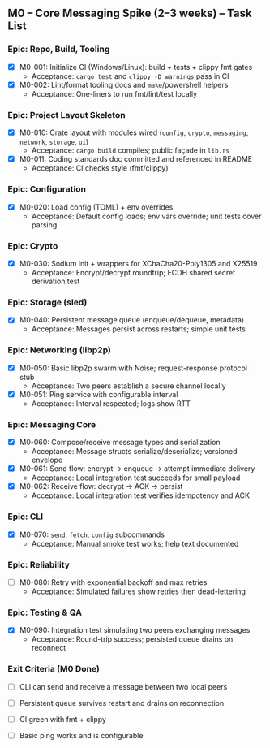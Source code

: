 ## M0 – Core Messaging Spike (2–3 weeks) – Task List

### Epic: Repo, Build, Tooling
- [x] M0-001: Initialize CI (Windows/Linux): build + tests + clippy fmt gates
  - Acceptance: `cargo test` and `clippy -D warnings` pass in CI
- [x] M0-002: Lint/format tooling docs and `make`/powershell helpers
  - Acceptance: One-liners to run fmt/lint/test locally

### Epic: Project Layout Skeleton
- [x] M0-010: Crate layout with modules wired (`config`, `crypto`, `messaging`, `network`, `storage`, `ui`)
  - Acceptance: `cargo build` compiles; public façade in `lib.rs`
- [x] M0-011: Coding standards doc committed and referenced in README
  - Acceptance: CI checks style (fmt/clippy)

### Epic: Configuration
- [x] M0-020: Load config (TOML) + env overrides
  - Acceptance: Default config loads; env vars override; unit tests cover parsing

### Epic: Crypto
- [x] M0-030: Sodium init + wrappers for XChaCha20-Poly1305 and X25519
  - Acceptance: Encrypt/decrypt roundtrip; ECDH shared secret derivation test

### Epic: Storage (sled)
- [x] M0-040: Persistent message queue (enqueue/dequeue, metadata)
  - Acceptance: Messages persist across restarts; simple unit tests

### Epic: Networking (libp2p)
- [x] M0-050: Basic libp2p swarm with Noise; request-response protocol stub
  - Acceptance: Two peers establish a secure channel locally
- [x] M0-051: Ping service with configurable interval
  - Acceptance: Interval respected; logs show RTT

### Epic: Messaging Core
- [x] M0-060: Compose/receive message types and serialization
  - Acceptance: Message structs serialize/deserialize; versioned envelope
- [x] M0-061: Send flow: encrypt → enqueue → attempt immediate delivery
  - Acceptance: Local integration test succeeds for small payload
- [x] M0-062: Receive flow: decrypt → ACK → persist
  - Acceptance: Local integration test verifies idempotency and ACK

### Epic: CLI
- [x] M0-070: `send`, `fetch`, `config` subcommands
  - Acceptance: Manual smoke test works; help text documented

### Epic: Reliability
- [ ] M0-080: Retry with exponential backoff and max retries
  - Acceptance: Simulated failures show retries then dead-lettering

### Epic: Testing & QA
- [x] M0-090: Integration test simulating two peers exchanging messages
  - Acceptance: Round-trip success; persisted queue drains on reconnect

### Exit Criteria (M0 Done)
- [ ] CLI can send and receive a message between two local peers
- [ ] Persistent queue survives restart and drains on reconnection
- [ ] CI green with fmt + clippy
- [ ] Basic ping works and is configurable


